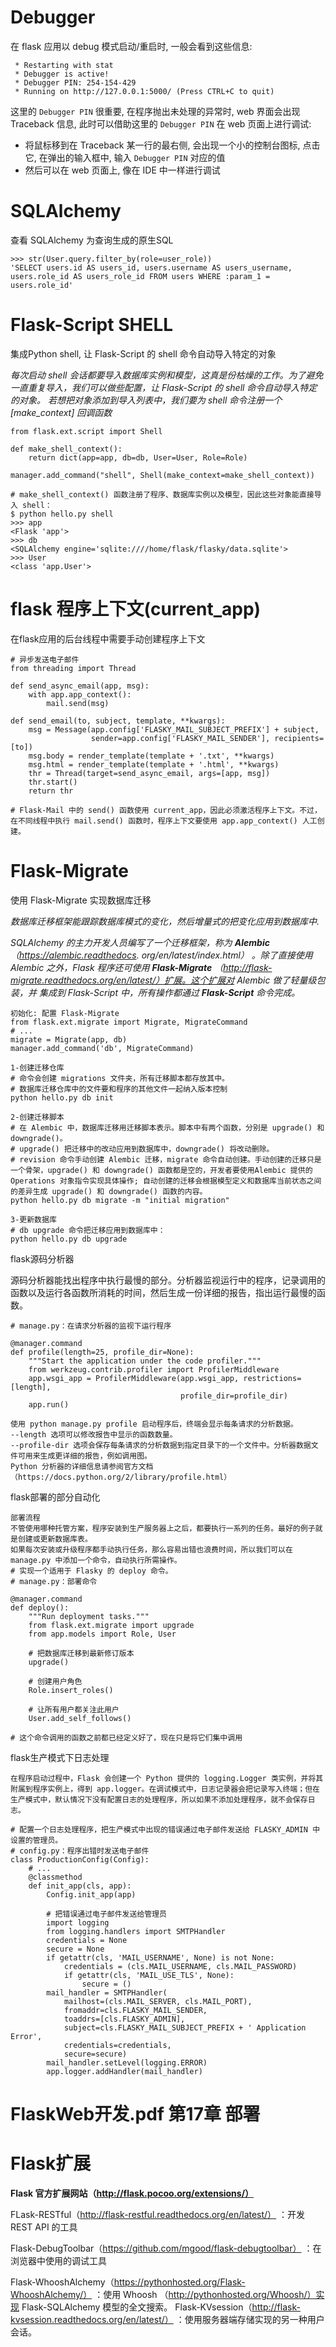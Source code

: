 # Debugger

在 flask 应用以 debug 模式启动/重启时,  一般会看到这些信息:

```
 * Restarting with stat
 * Debugger is active!
 * Debugger PIN: 254-154-429
 * Running on http://127.0.0.1:5000/ (Press CTRL+C to quit)
```

这里的 `Debugger PIN` 很重要,  在程序抛出未处理的异常时,  web 界面会出现 Traceback 信息,  此时可以借助这里的  `Debugger PIN`  在 web 页面上进行调试:

- 将鼠标移到在 Traceback 某一行的最右侧,  会出现一个小的控制台图标,  点击它,  在弹出的输入框中,  输入 `Debugger PIN` 对应的值
- 然后可以在 web 页面上,  像在 IDE 中一样进行调试



# SQLAlchemy

查看 SQLAlchemy 为查询生成的原生SQL

```
>>> str(User.query.filter_by(role=user_role)) 
'SELECT users.id AS users_id, users.username AS users_username, 
users.role_id AS users_role_id FROM users WHERE :param_1 = users.role_id'
```

# Flask-Script SHELL

集成Python shell,  让 Flask-Script 的 shell 命令自动导入特定的对象

*每次启动 shell 会话都要导入数据库实例和模型，这真是份枯燥的工作。为了避免一直重复导入，我们可以做些配置，让 Flask-Script 的 shell 命令自动导入特定的对象。*
*若想把对象添加到导入列表中，我们要为 shell 命令注册一个 [make_context] 回调函数*

```
from flask.ext.script import Shell 
 
def make_shell_context(): 
    return dict(app=app, db=db, User=User, Role=Role)
    
manager.add_command("shell", Shell(make_context=make_shell_context))

# make_shell_context() 函数注册了程序、数据库实例以及模型，因此这些对象能直接导入 shell：
$ python hello.py shell 
>>> app 
<Flask 'app'> 
>>> db 
<SQLAlchemy engine='sqlite:////home/flask/flasky/data.sqlite'> 
>>> User 
<class 'app.User'>
```



# flask 程序上下文(current_app)

在flask应用的后台线程中需要手动创建程序上下文

```
# 异步发送电子邮件
from threading import Thread 
 
def send_async_email(app, msg): 
    with app.app_context(): 
        mail.send(msg) 
 
def send_email(to, subject, template, **kwargs): 
    msg = Message(app.config['FLASKY_MAIL_SUBJECT_PREFIX'] + subject, 
                  sender=app.config['FLASKY_MAIL_SENDER'], recipients=[to]) 
    msg.body = render_template(template + '.txt', **kwargs) 
    msg.html = render_template(template + '.html', **kwargs) 
    thr = Thread(target=send_async_email, args=[app, msg]) 
    thr.start() 
    return thr

# Flask-Mail 中的 send() 函数使用 current_app，因此必须激活程序上下文。不过，
在不同线程中执行 mail.send() 函数时，程序上下文要使用 app.app_context() 人工创建。
```



# Flask-Migrate

使用 Flask-Migrate 实现数据库迁移

*数据库迁移框架能跟踪数据库模式的变化，然后增量式的把变化应用到数据库中.*

*SQLAlchemy 的主力开发人员编写了一个迁移框架，称为 **Alembic**（https://alembic.readthedocs.*
*org/en/latest/index.html） 。除了直接使用 Alembic 之外，Flask 程序还可使用 **Flask-Migrate***
*（http://flask-migrate.readthedocs.org/en/latest/）扩展。这个扩展对 Alembic 做了轻量级包装，并*
*集成到 Flask-Script 中，所有操作都通过 **Flask-Script** 命令完成。*

```
初始化: 配置 Flask-Migrate
from flask.ext.migrate import Migrate, MigrateCommand 
# ... 
migrate = Migrate(app, db) 
manager.add_command('db', MigrateCommand)

1-创建迁移仓库
# 命令会创建 migrations 文件夹，所有迁移脚本都存放其中。
# 数据库迁移仓库中的文件要和程序的其他文件一起纳入版本控制
python hello.py db init

2-创建迁移脚本
# 在 Alembic 中，数据库迁移用迁移脚本表示。脚本中有两个函数，分别是 upgrade() 和 downgrade()。
# upgrade() 把迁移中的改动应用到数据库中，downgrade() 将改动删除。
# revision 命令手动创建 Alembic 迁移，migrate 命令自动创建。手动创建的迁移只是一个骨架，upgrade() 和 downgrade() 函数都是空的，开发者要使用Alembic 提供的 Operations 对象指令实现具体操作; 自动创建的迁移会根据模型定义和数据库当前状态之间的差异生成 upgrade() 和 downgrade() 函数的内容。
python hello.py db migrate -m "initial migration"

3-更新数据库
# db upgrade 命令把迁移应用到数据库中：
python hello.py db upgrade 
```



flask源码分析器

源码分析器能找出程序中执行最慢的部分。分析器监视运行中的程序，记录调用的函数以及运行各函数所消耗的时间，然后生成一份详细的报告，指出运行最慢的函数。

```
# manage.py：在请求分析器的监视下运行程序

@manager.command 
def profile(length=25, profile_dir=None): 
    """Start the application under the code profiler.""" 
    from werkzeug.contrib.profiler import ProfilerMiddleware 
    app.wsgi_app = ProfilerMiddleware(app.wsgi_app, restrictions=[length], 
                                      profile_dir=profile_dir) 
    app.run()

使用 python manage.py profile 启动程序后，终端会显示每条请求的分析数据。
--length 选项可以修改报告中显示的函数数量。
--profile-dir 选项会保存每条请求的分析数据到指定目录下的一个文件中。分析器数据文件可用来生成更详细的报告，例如调用图。
Python 分析器的详细信息请参阅官方文档（https://docs.python.org/2/library/profile.html）
```



flask部署的部分自动化

```
部署流程
不管使用哪种托管方案，程序安装到生产服务器上之后，都要执行一系列的任务。最好的例子就是创建或更新数据库表。
如果每次安装或升级程序都手动执行任务，那么容易出错也浪费时间，所以我们可以在manage.py 中添加一个命令，自动执行所需操作。
# 实现一个适用于 Flasky 的 deploy 命令。
# manage.py：部署命令

@manager.command 
def deploy(): 
    """Run deployment tasks.""" 
    from flask.ext.migrate import upgrade 
    from app.models import Role, User 
 
    # 把数据库迁移到最新修订版本 
    upgrade() 
 
    # 创建用户角色 
    Role.insert_roles() 

    # 让所有用户都关注此用户 
    User.add_self_follows()

# 这个命令调用的函数之前都已经定义好了，现在只是将它们集中调用
```



flask生产模式下日志处理

```
在程序启动过程中，Flask 会创建一个 Python 提供的 logging.Logger 类实例，并将其附属到程序实例上，得到 app.logger。在调试模式中，日志记录器会把记录写入终端；但在生产模式中，默认情况下没有配置日志的处理程序，所以如果不添加处理程序，就不会保存日志。

# 配置一个日志处理程序，把生产模式中出现的错误通过电子邮件发送给 FLASKY_ADMIN 中设置的管理员。
# config.py：程序出错时发送电子邮件
class ProductionConfig(Config): 
    # ... 
    @classmethod 
    def init_app(cls, app): 
        Config.init_app(app) 
 
        # 把错误通过电子邮件发送给管理员 
        import logging 
        from logging.handlers import SMTPHandler 
        credentials = None 
        secure = None 
        if getattr(cls, 'MAIL_USERNAME', None) is not None: 
            credentials = (cls.MAIL_USERNAME, cls.MAIL_PASSWORD) 
            if getattr(cls, 'MAIL_USE_TLS', None): 
                secure = () 
        mail_handler = SMTPHandler( 
            mailhost=(cls.MAIL_SERVER, cls.MAIL_PORT), 
            fromaddr=cls.FLASKY_MAIL_SENDER, 
            toaddrs=[cls.FLASKY_ADMIN], 
            subject=cls.FLASKY_MAIL_SUBJECT_PREFIX + ' Application Error', 
            credentials=credentials, 
            secure=secure) 
        mail_handler.setLevel(logging.ERROR) 
        app.logger.addHandler(mail_handler)
```









# FlaskWeb开发.pdf 第17章 部署



# Flask扩展



**Flask 官方扩展网站（http://flask.pocoo.org/extensions/）**



FLask-RESTful（http://flask-restful.readthedocs.org/en/latest/） ：开发 REST API 的工具

Flask-DebugToolbar（https://github.com/mgood/flask-debugtoolbar） ：在浏览器中使用的调试工具

Flask-WhooshAlchemy（https://pythonhosted.org/Flask-WhooshAlchemy/） ：使用 Whoosh
（http://pythonhosted.org/Whoosh/）实现 Flask-SQLAlchemy 模型的全文搜索。
Flask-KVsession（http://flask-kvsession.readthedocs.org/en/latest/） ：使用服务器端存储实现的另一种用户会话。

